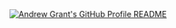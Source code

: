 <a href="https://github.com/Andrew6rant/Andrew6rant">
  <picture>
    <source media="(prefers-color-scheme: dark)" srcset="https://raw.githubusercontent.com/abetoluwani/abetoluwani/main/dark_mode.svg">
    <img alt="Andrew Grant's GitHub Profile README" src="https://raw.githubusercontent.com/abetoluwani/abetoluwani/main/light_mode.svg">
  </picture>
</a>
